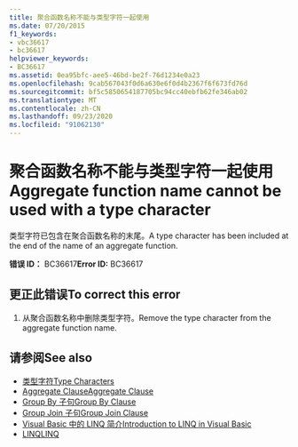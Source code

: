 ```yaml
---
title: 聚合函数名称不能与类型字符一起使用
ms.date: 07/20/2015
f1_keywords:
- vbc36617
- bc36617
helpviewer_keywords:
- BC36617
ms.assetid: 0ea95bfc-aee5-46bd-be2f-76d1234e0a23
ms.openlocfilehash: 9cab567043f0d6a630e6f0d4b2367f6f673fd76d
ms.sourcegitcommit: bf5c5850654187705bc94cc40ebfb62fe346ab02
ms.translationtype: MT
ms.contentlocale: zh-CN
ms.lasthandoff: 09/23/2020
ms.locfileid: "91062130"
---
```

# <a name="aggregate-function-name-cannot-be-used-with-a-type-character"></a><span data-ttu-id="7bdee-102">聚合函数名称不能与类型字符一起使用</span><span class="sxs-lookup"><span data-stu-id="7bdee-102">Aggregate function name cannot be used with a type character</span></span>

<span data-ttu-id="7bdee-103">类型字符已包含在聚合函数名称的末尾。</span><span class="sxs-lookup"><span data-stu-id="7bdee-103">A type character has been included at the end of the name of an aggregate function.</span></span>  
  
 <span data-ttu-id="7bdee-104">**错误 ID：** BC36617</span><span class="sxs-lookup"><span data-stu-id="7bdee-104">**Error ID:** BC36617</span></span>  
  
## <a name="to-correct-this-error"></a><span data-ttu-id="7bdee-105">更正此错误</span><span class="sxs-lookup"><span data-stu-id="7bdee-105">To correct this error</span></span>  
  
1. <span data-ttu-id="7bdee-106">从聚合函数名称中删除类型字符。</span><span class="sxs-lookup"><span data-stu-id="7bdee-106">Remove the type character from the aggregate function name.</span></span>  
  
## <a name="see-also"></a><span data-ttu-id="7bdee-107">请参阅</span><span class="sxs-lookup"><span data-stu-id="7bdee-107">See also</span></span>

- [<span data-ttu-id="7bdee-108">类型字符</span><span class="sxs-lookup"><span data-stu-id="7bdee-108">Type Characters</span></span>](../programming-guide/language-features/data-types/type-characters.md)
- [<span data-ttu-id="7bdee-109">Aggregate Clause</span><span class="sxs-lookup"><span data-stu-id="7bdee-109">Aggregate Clause</span></span>](../language-reference/queries/aggregate-clause.md)
- [<span data-ttu-id="7bdee-110">Group By 子句</span><span class="sxs-lookup"><span data-stu-id="7bdee-110">Group By Clause</span></span>](../language-reference/queries/group-by-clause.md)
- [<span data-ttu-id="7bdee-111">Group Join 子句</span><span class="sxs-lookup"><span data-stu-id="7bdee-111">Group Join Clause</span></span>](../language-reference/queries/group-join-clause.md)
- [<span data-ttu-id="7bdee-112">Visual Basic 中的 LINQ 简介</span><span class="sxs-lookup"><span data-stu-id="7bdee-112">Introduction to LINQ in Visual Basic</span></span>](../programming-guide/language-features/linq/introduction-to-linq.md)
- [<span data-ttu-id="7bdee-113">LINQ</span><span class="sxs-lookup"><span data-stu-id="7bdee-113">LINQ</span></span>](../programming-guide/language-features/linq/index.md)
